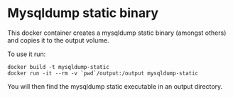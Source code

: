 # Mysqldump static binary

This docker container creates a mysqldump static binary (amongst others) and copies it to the output volume.

To use it run:

```
docker build -t mysqldump-static
docker run -it --rm -v `pwd`/output:/output mysqldump-static
```

You will then find the mysqldump static executable in an output directory.
